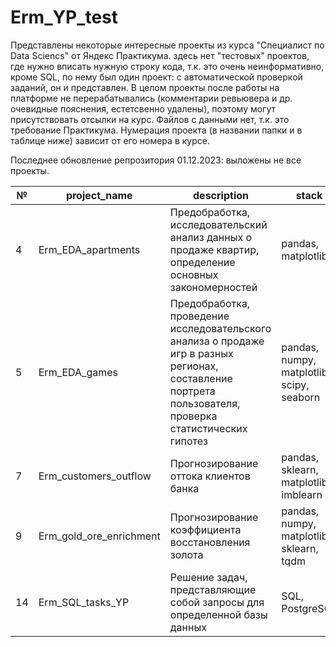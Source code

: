 # Erm_YP_test
Представлены некоторые интересные проекты из курса "Специалист по Data Sciencs" от Яндекс Практикума. здесь нет "тестовых" проектов, где нужно вписать нужную строку кода, т.к. это очень неинформативно, кроме SQL, по нему был один проект: с автоматической проверкой заданий, он и представлен. В целом проекты после работы на платформе не перерабатывались (комментарии ревьювера и др. очевидные пояснения, естетсвенно удалены), поэтому могут присутствовать отсылки на курс. Файлов с данными нет, т.к. это требование Практикума. Нумерация проекта (в названии папки и в таблице ниже) зависит от его номера в курсе. 

Последнее обновление репрозитория 01.12.2023: выложены не все проекты.

| № | project_name | description | stack |
|---|--------------|-------------|------|
| 4    | Erm_EDA_apartments   | Предобработка, исследовательский анализ данных о продаже квартир, определение основных закономерностей   | pandas, matplotlib |
| 5    | Erm_EDA_games  |  Предобработка, проведение исследовательского анализа о продаже игр в разных регионах, составление портрета пользователя, проверка статистических гипотез  | pandas, numpy, matplotlib, scipy, seaborn |
| 7    | Erm_сustomers_outflow    | Прогнозирование оттока клиентов банка   | pandas, sklearn, matplotlib, imblearn |
| 9    | Erm_gold_ore_enrichment  | Прогнозирование коэффициента восстановления золота | pandas, numpy, matplotlib, sklearn, tqdm |
| 14   | Erm_SQL_tasks_YP         | Решение задач, представляющие собой запросы для определенной базы данных | SQL, PostgreSQL     |
